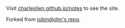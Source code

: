 Visit [charleslien.github.io/notes](https://charleslien.github.io/notes) to see the site.

Forked from [jobindjohn's repo](https://github.com/jobindjohn/obsidian-publish-mkdocs).